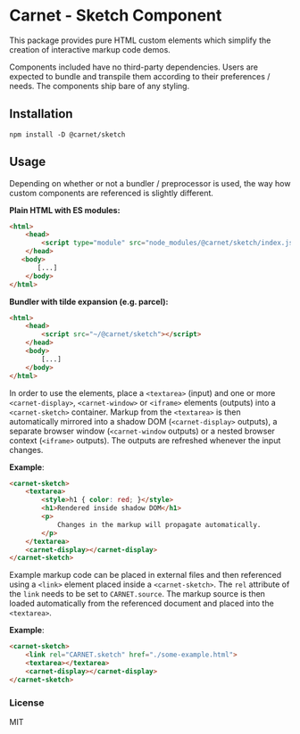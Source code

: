 # Carnet - Sketch Component

This package provides pure HTML custom elements which simplify the creation of interactive markup code demos.

Components included have no third-party dependencies. Users are expected to bundle and transpile them according to their preferences / needs. The components ship bare of any styling.

## Installation

```shell
npm install -D @carnet/sketch
```

## Usage

Depending on whether or not a bundler / preprocessor is used, the way how custom components are referenced is slightly different.

**Plain HTML with ES modules:**

```html
<html>
    <head>
        <script type="module" src="node_modules/@carnet/sketch/index.js"></script>
    </head>
   <body>
       [...]
    </body>
</html>
```

**Bundler with tilde expansion (e.g. parcel):**

```html
<html>
    <head>
        <script src="~/@carnet/sketch"></script>
    </head>
    <body>
        [...]
    </body>
</html>
```

In order to use the elements, place a `<textarea>` (input) and one or more `<carnet-display>`, `<carnet-window>` or `<iframe>` elements (outputs) into a `<carnet-sketch>` container. Markup from the `<textarea>` is then automatically mirrored into a shadow DOM (`<carnet-display>` outputs), a separate browser window (`<carnet-window` outputs) or a nested browser context (`<iframe>` outputs). The outputs are refreshed whenever the input changes.

**Example**:

```html
<carnet-sketch>
    <textarea>
        <style>h1 { color: red; }</style>
        <h1>Rendered inside shadow DOM</h1>
        <p>
            Changes in the markup will propagate automatically.
        </p>
    </textarea>
    <carnet-display></carnet-display>
</carnet-sketch>
```

Example markup code can be placed in external files and then referenced using a `<link>` element placed inside a `<carnet-sketch>`. The `rel` attribute of the `link` needs to be set to `CARNET.source`. The markup source is then loaded automatically from the referenced document and placed into the `<textarea>`.

**Example**:

```html
<carnet-sketch>
    <link rel="CARNET.sketch" href="./some-example.html">
    <textarea></textarea>
    <carnet-display></carnet-display>
</carnet-sketch>
```

### License

MIT

